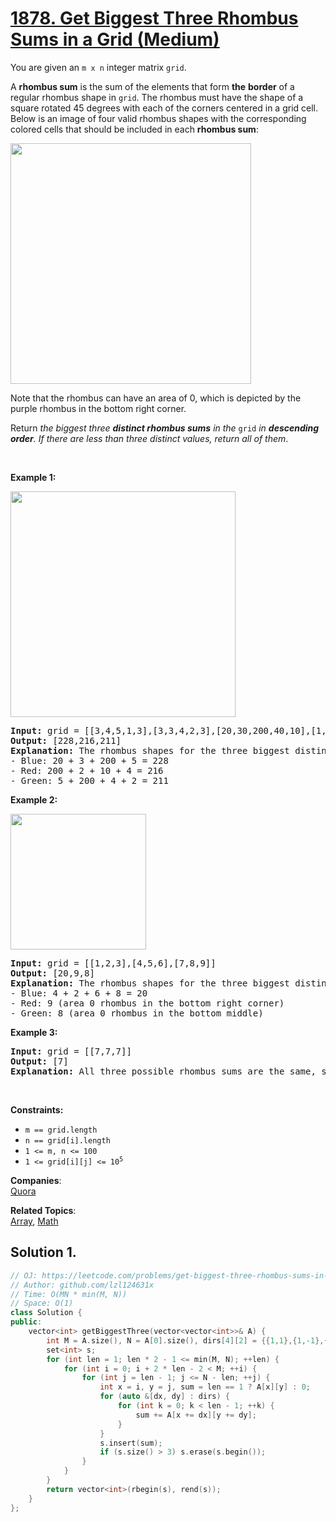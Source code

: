 # [1878. Get Biggest Three Rhombus Sums in a Grid (Medium)](https://leetcode.com/problems/get-biggest-three-rhombus-sums-in-a-grid/)

<p>You are given an <code>m x n</code> integer matrix <code>grid</code>​​​.</p>

<p>A <strong>rhombus sum</strong> is the sum of the elements that form <strong>the</strong> <strong>border</strong> of a regular rhombus shape in <code>grid</code>​​​. The rhombus must have the shape of a square rotated 45 degrees with each of the corners centered in a grid cell. Below is an image of four valid rhombus shapes with the corresponding colored cells that should be included in each <strong>rhombus sum</strong>:</p>
<img alt="" src="https://assets.leetcode.com/uploads/2021/04/23/pc73-q4-desc-2.png" style="width: 385px; height: 385px;">
<p>Note that the rhombus can have an area of 0, which is depicted by the purple rhombus in the bottom right corner.</p>

<p>Return <em>the biggest three <strong>distinct rhombus sums</strong> in the </em><code>grid</code><em> in <strong>descending order</strong></em><em>. If there are less than three distinct values, return all of them</em>.</p>

<p>&nbsp;</p>
<p><strong>Example 1:</strong></p>
<img alt="" src="https://assets.leetcode.com/uploads/2021/04/23/pc73-q4-ex1.png" style="width: 360px; height: 361px;">
<pre><strong>Input:</strong> grid = [[3,4,5,1,3],[3,3,4,2,3],[20,30,200,40,10],[1,5,5,4,1],[4,3,2,2,5]]
<strong>Output:</strong> [228,216,211]
<strong>Explanation:</strong> The rhombus shapes for the three biggest distinct rhombus sums are depicted above.
- Blue: 20 + 3 + 200 + 5 = 228
- Red: 200 + 2 + 10 + 4 = 216
- Green: 5 + 200 + 4 + 2 = 211
</pre>

<p><strong>Example 2:</strong></p>
<img alt="" src="https://assets.leetcode.com/uploads/2021/04/23/pc73-q4-ex2.png" style="width: 217px; height: 217px;">
<pre><strong>Input:</strong> grid = [[1,2,3],[4,5,6],[7,8,9]]
<strong>Output:</strong> [20,9,8]
<strong>Explanation:</strong> The rhombus shapes for the three biggest distinct rhombus sums are depicted above.
- Blue: 4 + 2 + 6 + 8 = 20
- Red: 9 (area 0 rhombus in the bottom right corner)
- Green: 8 (area 0 rhombus in the bottom middle)
</pre>

<p><strong>Example 3:</strong></p>

<pre><strong>Input:</strong> grid = [[7,7,7]]
<strong>Output:</strong> [7]
<strong>Explanation:</strong> All three possible rhombus sums are the same, so return [7].
</pre>

<p>&nbsp;</p>
<p><strong>Constraints:</strong></p>

<ul>
	<li><code>m == grid.length</code></li>
	<li><code>n == grid[i].length</code></li>
	<li><code>1 &lt;= m, n &lt;= 100</code></li>
	<li><code>1 &lt;= grid[i][j] &lt;= 10<sup>5</sup></code></li>
</ul>


**Companies**:  
[Quora](https://leetcode.com/company/quora)

**Related Topics**:  
[Array](https://leetcode.com/tag/array/), [Math](https://leetcode.com/tag/math/)

## Solution 1.

```cpp
// OJ: https://leetcode.com/problems/get-biggest-three-rhombus-sums-in-a-grid/
// Author: github.com/lzl124631x
// Time: O(MN * min(M, N))
// Space: O(1)
class Solution {
public:
    vector<int> getBiggestThree(vector<vector<int>>& A) {
        int M = A.size(), N = A[0].size(), dirs[4][2] = {{1,1},{1,-1},{-1,-1},{-1,1}};
        set<int> s;
        for (int len = 1; len * 2 - 1 <= min(M, N); ++len) {
            for (int i = 0; i + 2 * len - 2 < M; ++i) {
                for (int j = len - 1; j <= N - len; ++j) {
                    int x = i, y = j, sum = len == 1 ? A[x][y] : 0;
                    for (auto &[dx, dy] : dirs) {
                        for (int k = 0; k < len - 1; ++k) {
                            sum += A[x += dx][y += dy];
                        }
                    }
                    s.insert(sum);
                    if (s.size() > 3) s.erase(s.begin());
                }
            }
        }
        return vector<int>(rbegin(s), rend(s));
    }
};
```